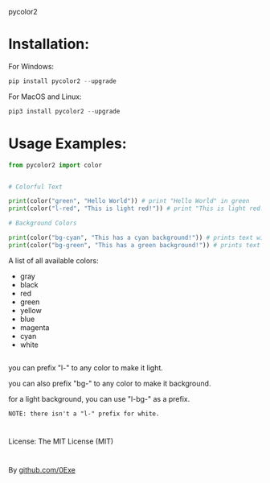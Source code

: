 pycolor2

# Installation:

For Windows:
```py
pip install pycolor2 --upgrade
```

For MacOS and Linux:
```py
pip3 install pycolor2 --upgrade
```

# Usage Examples:

```py
from pycolor2 import color


# Colorful Text

print(color("green", "Hello World")) # print "Hello World" in green
print(color("l-red", "This is light red!")) # print "This is light red!" in light red

# Background Colors

print(color("bg-cyan", "This has a cyan background!")) # prints text with a cyan background
print(color("bg-green", "This has a green background!")) # prints text with green background


```

A list of all available colors:
- gray
- black
- red
- green
- yellow
- blue
- magenta
- cyan
- white

##

you can prefix "l-" to any color to make it light.


you can also prefix "bg-" to any color to make it background.


for a light background, you can use "l-bg-" as a prefix.


`NOTE: there isn't a "l-" prefix for white.`

#


License: The MIT License (MIT)

#


By [github.com/0Exe](https://github.com/0Exe)
